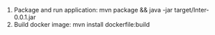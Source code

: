 1. Package and run application:
	mvn package && java -jar target/Inter-0.0.1.jar
2. Build docker image:
	mvn install dockerfile:build
	
